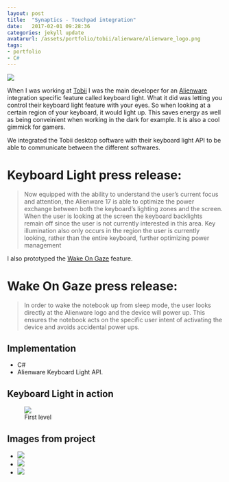 ```yaml
---
layout: post
title:  "Synaptics - Touchpad integration"
date:   2017-02-01 09:28:36
categories: jekyll update
avatarurl: /assets/portfolio/tobii/alienware/alienware_logo.png
tags:
- portfolio
- C#
---
```


<a href="{{ page.url }}">
  <img src="{{ site.baseurl }}/assets/GameDevelopmentPosts/2_Controls/controller-640.png" />
</a>

When I was working at [Tobii][TobiiTech] I was the main developer for an [Alienware][Alienware] integration specific feature called keyboard light. What it did was letting you control their keyboard light feature with your eyes. So when looking at a certain region of your keyboard, it would light up. This saves energy as well as being conveinient when working in the dark for example. It is also a cool gimmick for gamers.

We integrated the Tobii desktop software with their keyboard light API to be able to communicate between the different softwares.  

# Keyboard Light press release: #
> Now equipped with the ability to understand the user’s current focus and attention, the Alienware 17 is able to optimize the power exchange between both the keyboard’s lighting zones and the screen. When the user is looking at the screen the keyboard backlights remain off since the user is not currently interested in this area. Key illumination also only occurs in the region the user is currently looking, rather than the entire keyboard, further optimizing power management

I also prototyped the [Wake On Gaze][Alienware] feature.

# Wake On Gaze press release: #
> In order to wake the notebook up from sleep mode, the user looks directly at the Alienware logo and the device will power up. This ensures the notebook acts on the specific user intent of activating the device and avoids accidental power ups. 

## Implementation ##
- C#
- Alienware Keyboard Light API.

## Keyboard Light in action ##
<figure>
  <img src="{{ site.baseurl }}/assets/portfolio/dimensionshift/livegameplay.gif"/>
  <figcaption> First level </figcaption>
</figure>

## Images from project ##
<div class="postimages">
  <ul>
    <li><a href="{{ site.baseurl }}/assets/portfolio/dimensionshift/Dots.png">
      <img src="{{ site.baseurl }}/assets/portfolio/dimensionshift/Dots.png"/>
    </a>
    </li>
        <li><a href="{{ site.baseurl }}/assets/portfolio/dimensionshift/Rectangles.png">
      <img src="{{ site.baseurl }}/assets/portfolio/dimensionshift/Rectangles.png"/>
    </a>
    </li>
        <li><a href="{{ site.baseurl }}/assets/portfolio/dimensionshift/Cube.png">
      <img src="{{ site.baseurl }}/assets/portfolio/dimensionshift/Cube.png"/>
    </a>
    </li>
  </ul>
</div>

[Alienware]: http://www.tobii.com/group/news-media/press-releases/2016/9/alienware-creates-worlds-first-intelligent-notebook-with-tobii-eye-tracking/
[TobiiTech]: http://www.tobii.com/tech/
[SynapticsReveal]: http://www.tobii.com/group/news-media/press-releases/tobii-and-synaptics-unveil-concept-laptop-that-integrates-eye-tracking-and-touchpad-user-interface-controls/